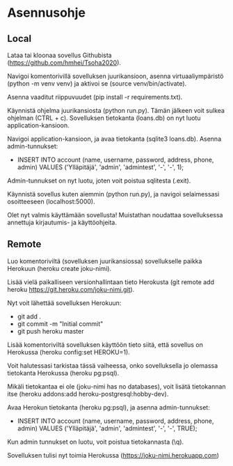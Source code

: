 # Asennusohje

## Local

Lataa tai kloonaa sovellus Githubista (https://github.com/hmhei/Tsoha2020).

Navigoi komentorivillä sovelluksen juurikansioon, asenna virtuaaliympäristö (python -m venv venv) ja aktivoi se (source venv/bin/activate).

Asenna vaaditut riippuvuudet (pip install -r requirements.txt).

Käynnistä ohjelma juurikansiosta (python run.py). Tämän jälkeen voit sulkea ohjelman (CTRL + c). Sovelluksen tietokanta (loans.db) on nyt luotu application-kansioon.

Navigoi application-kansioon, ja avaa tietokanta (sqlite3 loans.db). Asenna admin-tunnukset: 
  * INSERT INTO account (name, username, password, address, phone, admin) VALUES ('Ylläpitäjä', 'admin', 'admintest', '-', '-', 1);

Admin-tunnukset on nyt luotu, joten voit poistua sqlitesta (.exit).

Käynnistä sovellus kuten aiemmin (python run.py), ja navigoi selaimessasi osoitteeseen (localhost:5000).

Olet nyt valmis käyttämään sovellusta! Muistathan noudattaa sovelluksessa annettuja kirjautumis- ja käyttöohjeita.

## Remote

Luo komentoriviltä (sovelluksen juurikansiossa) sovellukselle paikka Herokuun (heroku create joku-nimi).

Lisää vielä paikalliseen versionhallintaan tieto Herokusta (git remote add heroku https://git.heroku.com/joku-nimi.git).

Nyt voit lähettää sovelluksen Herokuun:
  * git add .
  * git commit -m "Initial commit"
  * git push heroku master

Lisää komentoriviltä sovelluksen käyttöön tieto siitä, että sovellus on Herokussa (heroku config:set HEROKU=1).

Voit halutessasi tarkistaa tässä vaiheessa, onko sovelluksella jo olemassa tietokanta Herokussa (heroku pg:psql).

Mikäli tietokantaa ei ole (joku-nimi has no databases), voit lisätä tietokannan itse (heroku addons:add heroku-postgresql:hobby-dev).

Avaa Herokun tietokanta (heroku pg:psql), ja asenna admin-tunnukset: 
  * INSERT INTO account (name, username, password, address, phone, admin) VALUES ('Ylläpitäjä', 'admin', 'admintest', '-', '-', TRUE);

Kun admin tunnukset on luotu, voit poistua tietokannasta (\q).

Sovelluksen tulisi nyt toimia Herokussa (https://joku-nimi.herokuapp.com)

